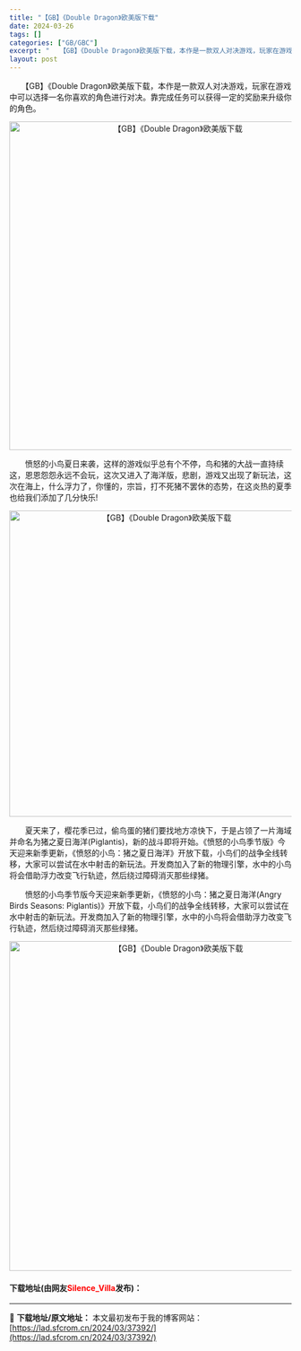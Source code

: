 ```yaml
---
title: "【GB】《Double Dragon》欧美版下载"
date: 2024-03-26
tags: []
categories: ["GB/GBC"]
excerpt: "　　【GB】《Double Dragon》欧美版下载，本作是一款双人对决游戏，玩家在游戏中可以选择一名你喜欢的角色进行对决。靠完成任务可以获得一定的奖励来升级你的角色。 　　愤怒的小鸟夏日来袭，这样的游戏似乎总有个不停，鸟和猪的大战一直持续这，恩恩怨怨永远不会玩，这次又进入了海洋版，悲剧，游戏又出现&hellip;"
layout: post
---
```


 <p>　　【GB】《Double Dragon》欧美版下载，本作是一款双人对决游戏，玩家在游戏中可以选择一名你喜欢的角色进行对决。靠完成任务可以获得一定的奖励来升级你的角色。</p> <p align="center"><img align="" border="0" src="https://lad.sfcrom.cn/wp-content/uploads/2024/03/20240326_66027fc98d646.png" width="586" alt="【GB】《Double Dragon》欧美版下载" /></p> <p>　　愤怒的小鸟夏日来袭，这样的游戏似乎总有个不停，鸟和猪的大战一直持续这，恩恩怨怨永远不会玩，这次又进入了海洋版，悲剧，游戏又出现了新玩法，这次在海上，什么浮力了，你懂的，宗旨，打不死猪不罢休的态势，在这炎热的夏季也给我们添加了几分快乐!</p> <p align="center"><img align="" border="0" src="https://lad.sfcrom.cn/wp-content/uploads/2024/03/20240326_66027fca1c870.png" width="546" alt="【GB】《Double Dragon》欧美版下载" /></p> <p>　　夏天来了，樱花季已过，偷鸟蛋的猪们要找地方凉快下，于是占领了一片海域并命名为猪之夏日海洋(Piglantis)，新的战斗即将开始。《愤怒的小鸟季节版》今天迎来新季更新，《愤怒的小鸟：猪之夏日海洋》开放下载，小鸟们的战争全线转移，大家可以尝试在水中射击的新玩法。开发商加入了新的物理引擎，水中的小鸟将会借助浮力改变飞行轨迹，然后绕过障碍消灭那些绿猪。</p> <p>　　愤怒的小鸟季节版今天迎来新季更新，《愤怒的小鸟：猪之夏日海洋(Angry Birds Seasons: Piglantis)》开放下载，小鸟们的战争全线转移，大家可以尝试在水中射击的新玩法。开发商加入了新的物理引擎，水中的小鸟将会借助浮力改变飞行轨迹，然后绕过障碍消灭那些绿猪。</p> <p align="center"><img align="" border="0" src="https://lad.sfcrom.cn/wp-content/uploads/2024/03/20240326_66027fcab7b1e.png" width="588" alt="【GB】《Double Dragon》欧美版下载" /></p> <p><h4>下载地址(由网友<font color="red">Silence_Villa</font>发布)：</h4></p> 

---
📖 **下载地址/原文地址：** 本文最初发布于我的博客网站：[https://lad.sfcrom.cn/2024/03/37392/](https://lad.sfcrom.cn/2024/03/37392/)
